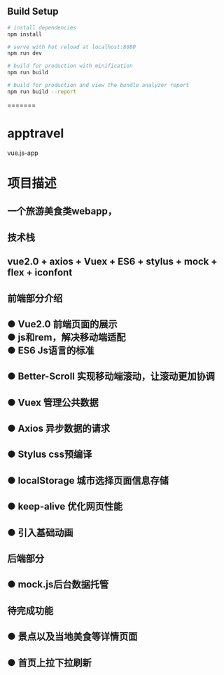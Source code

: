 ## Build Setup

``` bash
# install dependencies
npm install

# serve with hot reload at localhost:8080
npm run dev

# build for production with minification
npm run build

# build for production and view the bundle analyzer report
npm run build --report
```
=======
# apptravel
vue.js-app

项目描述
========
一个旅游美食类webapp，
---
技术栈
--------
vue2.0 + axios + Vuex + ES6 + stylus + mock + flex + iconfont
------
前端部分介绍
----
● Vue2.0 前端页面的展示<br>
● js和rem，解决移动端适配<br>
● ES6 Js语言的标准
-
● Better-Scroll 实现移动端滚动，让滚动更加协调
-
● Vuex 管理公共数据
-
● Axios 异步数据的请求
-
● Stylus css预编译
-
● localStorage 城市选择页面信息存储 
-
● keep-alive 优化网页性能
-
● 引入基础动画
-
后端部分
----
● mock.js后台数据托管
-
待完成功能
-
● 景点以及当地美食等详情页面
-
● 首页上拉下拉刷新
-


